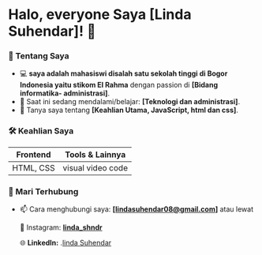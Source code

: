 # Halo, everyone Saya [Linda Suhendar]! 👋

### 🚀 Tentang Saya
- 💻 **saya adalah mahasiswi disalah satu sekolah tinggi di Bogor Indonesia yaitu stikom El Rahma** dengan passion di **[Bidang informatika- administrasi]**.
- 🌱 Saat ini sedang mendalami/belajar: **[Teknologi dan administrasi]**.
- 💬 Tanya saya tentang **[Keahlian Utama, JavaScript, html dan css]**.

### 🛠️ Keahlian Saya
| Frontend | Tools & Lainnya |
| :---: | :---: |
| HTML, CSS | visual video code| 

### 🔗 Mari Terhubung
- 📫 Cara menghubungi saya:
**[lindasuhendar08@gmail.com]** atau lewat
  
  📸 Instagram: **[linda_shndr](https://instagram.com/linda_shndr)**

  🌐 **LinkedIn:** .[linda Suhendar](https://www.linkedin.com/in/linda-suhendar-931116389?)
  
